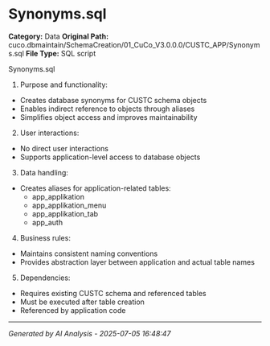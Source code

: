 # Synonyms.sql

**Category:** Data
**Original Path:** cuco.dbmaintain/SchemaCreation/01_CuCo_V3.0.0.0/CUSTC_APP/Synonyms.sql
**File Type:** SQL script

Synonyms.sql
1. Purpose and functionality:
- Creates database synonyms for CUSTC schema objects
- Enables indirect reference to objects through aliases
- Simplifies object access and improves maintainability

2. User interactions:
- No direct user interactions
- Supports application-level access to database objects

3. Data handling:
- Creates aliases for application-related tables:
  - app_applikation
  - app_applikation_menu
  - app_applikation_tab
  - app_auth

4. Business rules:
- Maintains consistent naming conventions
- Provides abstraction layer between application and actual table names

5. Dependencies:
- Requires existing CUSTC schema and referenced tables
- Must be executed after table creation
- Referenced by application code

---
*Generated by AI Analysis - 2025-07-05 16:48:47*
